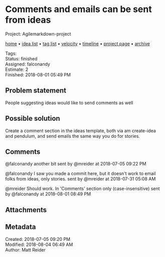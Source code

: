 # Comments and emails can be sent from ideas

Project: Agilemarkdown-project

[home](../index.md) • [idea list](../ideas.md) • [tag list](../tags.md) • [velocity](../velocity.md) • [timeline](../timeline.md) • [project page](../agilemarkdown-project.md) • [archive](archive.md)

Tags:   
Status: finished  
Assigned: falconandy  
Estimate: 2  
Finished: 2018-08-01 05:49 PM  

## Problem statement

People suggesting ideas would like to send comments as well

## Possible solution

Create a comment section in the ideas template, both via am create-idea and pendulum, and send emails the same way you do for stories.

## Comments

@falconandy another bit
sent by @mreider at 2018-07-05 09:22 PM

@falconandy I saw you made a commit here, but it doesn't work to email folks from ideas, only stories.
sent by @mreider at 2018-07-31 05:08 AM

@mreider Should work. In 'Comments' section only (case-insensitive)
sent by @falconandy at 2018-08-01 08:49 PM

## Attachments


## Metadata

Created: 2018-07-05 09:20 PM  
Modified: 2018-08-04 06:49 AM  
Author: Matt Reider  

